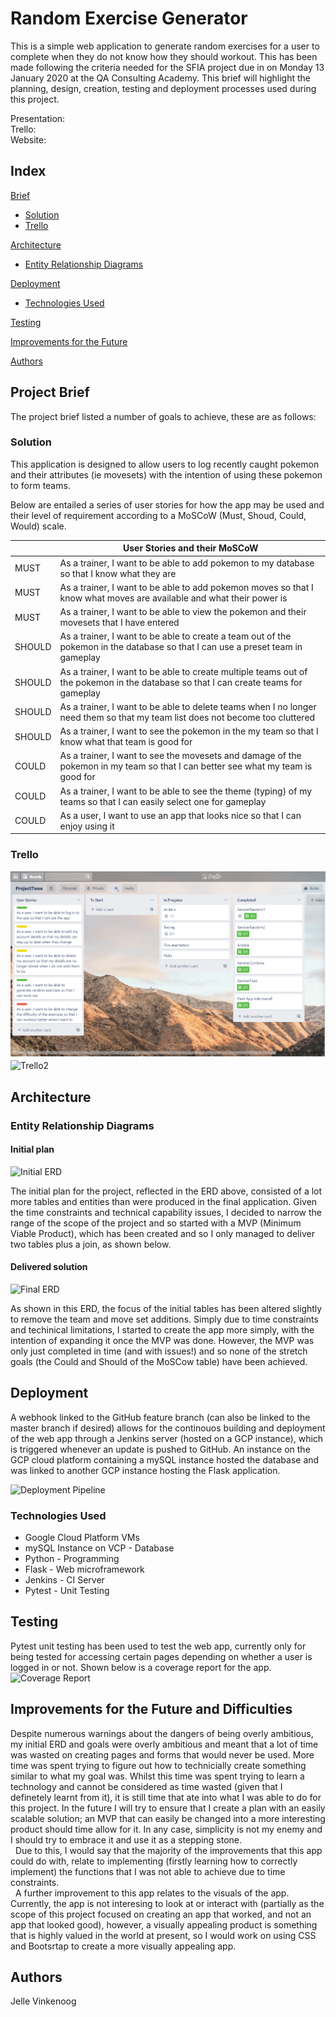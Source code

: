 # Random Exercise Generator
This is a simple web application to generate random exercises for a user to complete when they do not know how they should workout. This has been made following the criteria needed for the SFIA project due in on Monday 13 January 2020 at the QA Consulting Academy. This brief will highlight the planning, design, creation, testing and deployment processes used during this project.

Presentation:   <br/>
Trello:   <br/>
Website:  <br/>


## Index
[Brief](#brief)
   * [Solution](#solution)
   * [Trello](#trello)
   
[Architecture](#architecture)
   * [Entity Relationship Diagrams](#erd)
	
    
[Deployment](#depl)
   * [Technologies Used](#tech)
   
[Testing](#testing)
     

[Improvements for the Future](#improve)

[Authors](#auth)

<a name="brief"></a>
## Project Brief
The project brief listed a number of goals to achieve, these are as follows:



<a name="solution"></a>
### Solution

This application is designed to allow users to log recently caught pokemon and their attributes (ie movesets) with the intention of using these pokemon to form teams. 

Below are entailed a series of user stories for how the app may be used and their level of requirement according to a MoSCoW (Must, Shoud, Could, Would) scale.



|  | User Stories and their MoSCoW |
| ------ | ------ |
| MUST | As a trainer, I want to be able to add pokemon to my database so that I know what they are |
| MUST | As a trainer, I want to be able to add pokemon moves so that I know what moves are available and what their power is |
| MUST | As a trainer, I want to be able to view the pokemon and their movesets that I have entered |
| SHOULD | As a trainer, I want to be able to create a team out of the pokemon in the database so that I can use a preset team in gameplay |
| SHOULD | As a trainer, I want to be able to create multiple teams out of the pokemon in the database so that I can create teams for gameplay |
| SHOULD | As a trainer, I want to be able to delete teams when I no longer need them so that my team list does not become too cluttered |
| SHOULD | As a trainer, I want to see the pokemon in the my team so that I know what that team is good for |
| COULD | As a trainer, I want to see the movesets and damage of the pokemon in my team so that I can better see what my team is good for |
| COULD | As a trainer, I want to be able to see the theme (typing) of my teams so that I can easily select one for gameplay |
| COULD | As a user, I want to use an app that looks nice so that I can enjoy using it |

<a name="trello"></a>
### Trello
![Trello1](/Documentation/trello1.png)
![Trello2](/Documentation/trello2.png)

<a name="architecture"></a>
## Architecture
<a name="erd"></a>
### Entity Relationship Diagrams
#### Initial plan
![Initial ERD](/Documentation/ERD_Initial.jpeg)

The initial plan for the project, reflected in the ERD above, consisted of a lot more tables and entities than were produced in the final application. Given the time constraints and technical capability issues, I decided to narrow the range of the scope of the project and so started with a MVP (Minimum Viable Product), which has been created and so I only managed to deliver two tables plus a join, as shown below. 

#### Delivered solution
![Final ERD](/Documentation/ERD_Final.jpeg)

As shown in this ERD, the focus of the initial tables has been altered slightly to remove the team and move set additions. Simply due to time constraints and techinical limitations, I started to create the app more simply, with the intention of expanding it once the MVP was done. However, the MVP was only just completed in time (and with issues!) and so none of the stretch goals (the Could and Should of the MoSCow table) have been achieved.


<a name="depl"></a>
## Deployment

A webhook linked to the GitHub feature branch (can also be linked to the master branch if desired) allows for the continouos building and deployment of the web app through a Jenkins server (hosted on a GCP instance), which is triggered whenever an update is pushed to GitHub.
An instance on the GCP cloud platform containing a mySQL instance hosted the database and was linked to another GCP instance hosting the Flask application. 

![Deployment Pipeline](/Documentation/CI_Pipeline.jpeg)
<a name="tech"></a>
### Technologies Used

* Google Cloud Platform VMs
* mySQL Instance on VCP - Database
* Python - Programming
* Flask - Web microframework
* Jenkins - CI Server
* Pytest - Unit Testing

<a name="testing"></a>
## Testing

Pytest unit testing has been used to test the web app, currently only for being tested for accessing certain pages depending on whether a user is logged in or not. Shown below is a coverage report for the app.
![Coverage Report](/Documentation/report.png)

<a name="improve"></a>
## Improvements for the Future and Difficulties

Despite numerous warnings about the dangers of being overly ambitious, my initial ERD and goals were overly ambitious and meant that a lot of time was wasted on creating pages and forms that would never be used. More time was spent trying to figure out how to technicially create something similar to what my goal was. Whilst this time was spent trying to learn a technology and cannot be considered as time wasted (given that I definetely learnt from it), it is still time that ate into what I was able to do for this project. In the future I will try to ensure that I create a plan with an easily scalable solution; an MVP that can easily be changed into a more interesting product should time allow for it. In any case, simplicity is not my enemy and I should try to embrace it and use it as a stepping stone.
<br/>
&nbsp;
Due to this, I would say that the majority of the improvements that this app could do with, relate to implementing (firstly learning how to correctly implement) the functions that I was not able to achieve due to time constraints.
<br/>
&nbsp;
A further improvement to this app relates to the visuals of the app. Currently, the app is not interesing to look at or interact with (partially as the scope of this project focused on creating an app that worked, and not an app that looked good), however, a visually appealing product is something that is highly valued in the world at present, so I would work on using CSS and Bootsrtap to create a more visually appealing app.

<a name="auth"></a>
## Authors

Jelle Vinkenoog
